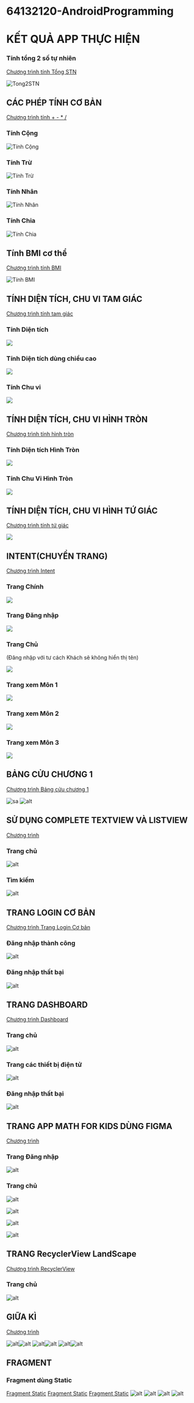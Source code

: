 # 64132120-AndroidProgramming

#        KẾT QUẢ APP THỰC HIỆN



### Tính tổng 2 số tự nhiên


[Chương trình tính Tổng STN](Ex3_SimpleSumApp)

![Tong2STN](Anh_App/Tong2sotunhien.png)

##    CÁC PHÉP TÍNH CƠ BẢN

[Chương trình tính + - * /](Ex4_AddSubMulDiv_Onclick)

### Tính Cộng

![Tính Cộng](Anh_App/TinhTong.png)

### Tính Trừ

![Tính Trừ](Anh_App/TinhTru.png)

### Tính Nhân

![Tính Nhân](Anh_App/TinhNhan.png)

### Tính Chia

![Tính Chia](Anh_App/TinhChia.png)
<br>

##    Tính BMI cơ thể

[Chương trình tính BMI](TinhBMI)

![Tính BMI](Anh_App/TinhBMI.png)

##    TÍNH DIỆN TÍCH, CHU VI TAM GIÁC

[Chương trình tính tam giác](ChuViDienTich_HinhTamGiac)

### Tính Diện tích

![](Anh_App/DTTamGiac.png)

### Tính Diện tích dùng chiều cao

![](Anh_App/DTTamGiacCoH.png)

### Tính Chu vi

![](Anh_App/ChuViTamGiac.png)

##    TÍNH DIỆN TÍCH, CHU VI HÌNH TRÒN

[Chương trình tính hình tròn](ChuViDienTich_HinhTron)

### Tính Diện tích Hình Tròn

![](Anh_App/DTHinhTron.png)

### Tính Chu Vi Hình Tròn

![](Anh_App/CVHinhTron.png)

##    TÍNH DIỆN TÍCH, CHU VI HÌNH TỨ GIÁC

[Chương trình tính tứ giác](ChuViDienTich_HinhTuGIac)

![](Anh_App/ChuViDienTich_HinhTuGiac.png)


##    INTENT(CHUYỂN TRANG)

[Chương trình Intent](Ex7_IntentLogin)

### Trang Chính

![](Anh_App/Intent_Main.png)

### Trang Đăng nhập 

![](Anh_App/Intent_Login.png)

### Trang Chủ 
(Đăng nhập với tư cách Khách sẽ không hiển thị tên)

![](Anh_App/Intent_Home.png)

### Trang xem Môn 1

![](Anh_App/Intent_Home_Mon1.png)

### Trang xem Môn 2

![](Anh_App/Intent_Home_Mon2.png)

### Trang xem Môn 3

![](Anh_App/Intent_Home_Mon3.png)


##    BẢNG CỬU CHƯƠNG 1

[Chương trình Bảng cửu chương 1](Phep_Cuu_Chuong)

![sa](Anh_App/Bangcuuchuong1_dung.png)
![alt](Anh_App/Bangcuuchuong1_sai.png)

##    SỬ DỤNG COMPLETE TEXTVIEW VÀ LISTVIEW 

[Chương trình](UseAutoCompleteTV_ListView/)

### Trang chủ

![alt](Anh_App/completTV_home.png)

### Tìm kiếm

![alt](Anh_App/completTV_find.png)

##    TRANG LOGIN CƠ BẢN

[Chương trình Trang Login Cơ bản](Easy_Login_Page/)

### Đăng nhập thành công
![alt](Anh_App/EasyLoginSuccess.png)

### Đăng nhập thất bại
![alt](Anh_App/EasyLoginFailed.png)

##    TRANG DASHBOARD 

[Chương trình Dashboard](Dashboard)

### Trang chủ
![alt](Anh_App/Dashboard_Home.png)

### Trang các thiết bị điện tử
![alt](Anh_App/Dashboard_Electronic.png)


### Đăng nhập thất bại
![alt](Anh_App/EasyLoginFailed.png)

##    TRANG APP MATH FOR KIDS DÙNG FIGMA 

[Chương trình ](Mathappforkids_Figma/)

### Trang Đăng nhập
![alt](Anh_App/Mathforkids_Login.png)

### Trang chủ
![alt](Anh_App/Mathforkid_Home.png)

![alt](Anh_App/Mathforkid_Count.png)

![alt](Anh_App/Mathforkid_Setting.png)

![alt](Anh_App/Mathforkid_Match.png)

##    TRANG RecyclerView LandScape

[Chương trình RecyclerView ](RecyclerView)

### Trang chủ
![alt](Anh_App/LandScape_Home.png)

##    GIỮA KÌ

[Chương trình](64132120_ThiGiuaKy)

![alt](Anh_App/GK_Home.png)![alt](Anh_App/GK_1.png) 
![alt](Anh_App/GK_2.png)![alt](Anh_App/GK_3.png)
![alt](Anh_App/GK_4.png)![alt](Anh_App/GK_5.png)

## FRAGMENT

### Fragment dùng Static

[Fragment Static](Fragments)
[Fragment Static](FragmentExAddDynamic)
[Fragment Static](FragmentExReplace)
![alt](Anh_App/fragment.png/) ![alt](Anh_App/fragment1.png/) ![alt](Anh_App/fragment2.png/) ![alt](Anh_App/fragment3.png/)

